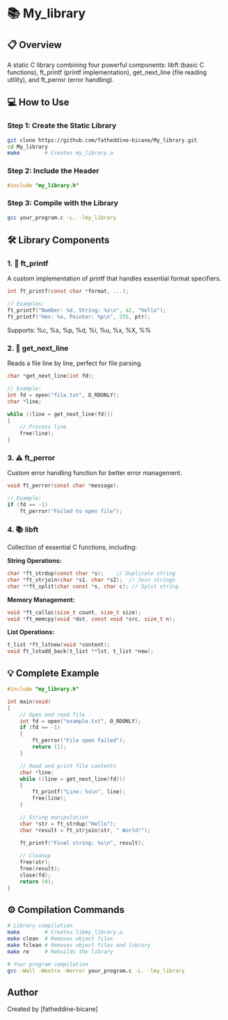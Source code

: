 # 📚 My_library

## 📋 Overview
A static C library combining four powerful components: libft (basic C functions), ft_printf (printf implementation), get_next_line (file reading utility), and ft_perror (error handling).

## 💻 How to Use

### Step 1: Create the Static Library
```bash
git clone https://github.com/fatheddine-bicane/My_library.git
cd My_library
make        # Creates my_library.a
```

### Step 2: Include the Header
```c
#include "my_library.h"
```

### Step 3: Compile with the Library
```bash
gcc your_program.c -L. -lmy_library
```

## 🛠️ Library Components

### 1. 📝 ft_printf
A custom implementation of printf that handles essential format specifiers.
```c
int ft_printf(const char *format, ...);

// Examples:
ft_printf("Number: %d, String: %s\n", 42, "hello");
ft_printf("Hex: %x, Pointer: %p\n", 255, ptr);
```
Supports: %c, %s, %p, %d, %i, %u, %x, %X, %%

### 2. 📖 get_next_line
Reads a file line by line, perfect for file parsing.
```c
char *get_next_line(int fd);

// Example:
int fd = open("file.txt", O_RDONLY);
char *line;

while ((line = get_next_line(fd)))
{
    // Process line
    free(line);
}
```

### 3. ⚠️ ft_perror
Custom error handling function for better error management.
```c
void ft_perror(const char *message);

// Example:
if (fd == -1)
    ft_perror("Failed to open file");
```

### 4. 📚 libft
Collection of essential C functions, including:

**String Operations:**
```c
char *ft_strdup(const char *s);    // Duplicate string
char *ft_strjoin(char *s1, char *s2);  // Join strings
char **ft_split(char const *s, char c); // Split string
```

**Memory Management:**
```c
void *ft_calloc(size_t count, size_t size);
void *ft_memcpy(void *dst, const void *src, size_t n);
```

**List Operations:**
```c
t_list *ft_lstnew(void *content);
void ft_lstadd_back(t_list **lst, t_list *new);
```

## 💡 Complete Example

```c
#include "my_library.h"

int main(void)
{
    // Open and read file
    int fd = open("example.txt", O_RDONLY);
    if (fd == -1)
    {
        ft_perror("File open failed");
        return (1);
    }

    // Read and print file contents
    char *line;
    while ((line = get_next_line(fd)))
    {
        ft_printf("Line: %s\n", line);
        free(line);
    }

    // String manipulation
    char *str = ft_strdup("Hello");
    char *result = ft_strjoin(str, " World!");
    
    ft_printf("Final string: %s\n", result);

    // Cleanup
    free(str);
    free(result);
    close(fd);
    return (0);
}
```

## ⚙️ Compilation Commands

```bash
# Library compilation
make        # Creates libmy_library.a
make clean  # Removes object files
make fclean # Removes object files and library
make re     # Rebuilds the library

# Your program compilation
gcc -Wall -Wextra -Werror your_program.c -L. -lmy_library
```

## Author
Created by [fatheddine-bicane]
